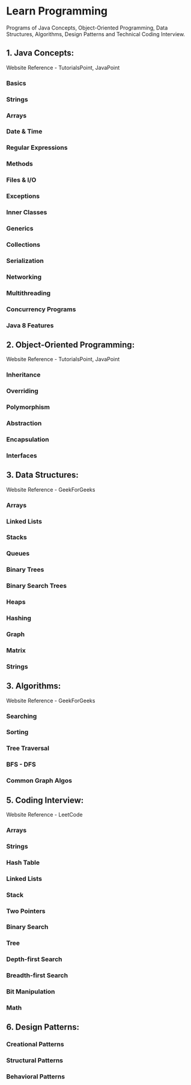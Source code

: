 # Learn Programming

Programs of Java Concepts, Object-Oriented Programming, Data Structures, Algorithms, Design Patterns and Technical Coding Interview. 

## 1. Java Concepts:

Website Reference - TutorialsPoint, JavaPoint

### Basics

### Strings

### Arrays

### Date & Time

### Regular Expressions

### Methods

### Files & I/O

### Exceptions

### Inner Classes

### Generics

### Collections

### Serialization

### Networking

### Multithreading

### Concurrency Programs

### Java 8 Features

## 2. Object-Oriented Programming:

Website Reference - TutorialsPoint, JavaPoint

### Inheritance

### Overriding

### Polymorphism

### Abstraction

### Encapsulation

### Interfaces

## 3. Data Structures:

Website Reference - GeekForGeeks

### Arrays

### Linked Lists

### Stacks

### Queues

### Binary Trees

### Binary Search Trees

### Heaps

### Hashing

### Graph

### Matrix

### Strings

## 3. Algorithms:

Website Reference - GeekForGeeks

### Searching

### Sorting

### Tree Traversal

### BFS - DFS

### Common Graph Algos

## 5. Coding Interview:

Website Reference - LeetCode

### Arrays

### Strings

### Hash Table

### Linked Lists

### Stack

### Two Pointers

### Binary Search

### Tree

### Depth-first Search

### Breadth-first Search

### Bit Manipulation

### Math

## 6. Design Patterns:

### Creational Patterns

### Structural Patterns

### Behavioral Patterns
